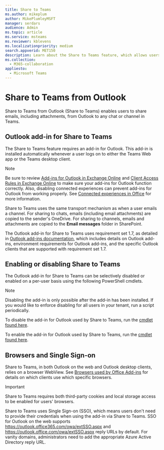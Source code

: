 ```yaml
---
title: Share to Teams
ms.author: mikeplum
author: MikePlumleyMSFT
manager: serdars
audience: Admin
ms.topic: article
ms.service: msteams
ms.reviewer: kblevens
ms.localizationpriority: medium
search.appverid: MET150
description: Learn about the Share to Teams feature, which allows users to share emails and email attachments from Outlook to any chat or channel in Teams.  
ms.collection: 
  - M365-collaboration
appliesto: 
  - Microsoft Teams
---
```


# Share to Teams from Outlook

Share to Teams from Outlook (Share to Teams) enables users to share emails, including attachments, from Outlook to any chat or channel in Teams.

## Outlook add-in for Share to Teams 

The Share to Teams feature requires an add-in for Outlook. This add-in is installed automatically whenever a user logs on to either the Teams Web app or the Teams desktop client.

> [!NOTE]
> Be sure to review [Add-ins for Outlook in Exchange Online](/exchange/clients-and-mobile-in-exchange-online/add-ins-for-outlook/add-ins-for-outlook) and [Client Access Rules in Exchange Online](/exchange/clients-and-mobile-in-exchange-online/client-access-rules/client-access-rules) to make sure your add-ins for Outlook function correctly. Also, disabling connected experiences can prevent add-ins for Outlook from working properly. See [Connected experiences in Office](https://support.microsoft.com/topic/connected-experiences-in-office-8d2c04f7-6428-4e6e-ac58-5828d4da5b7c) for more information.  

Share to Teams uses the same transport mechanism as when a user emails a channel. For sharing to chats, emails (including email attachments) are copied to the sender's OneDrive. For sharing to channels, emails and attachments are copied to the **Email messages** folder in SharePoint.

The Outlook add-in for Share to Teams uses requirement set 1.7, as detailed in [Outlook add-ins documentation](/exchange/clients-and-mobile-in-exchange-online/add-ins-for-outlook/add-ins-for-outlook), which includes details on Outlook add-ins, environment requirements for Outlook add-ins, and the specific Outlook clients that are supported with requirement set 1.7.

## Enabling or disabling Share to Teams

The Outlook add-in for Share to Teams can be selectively disabled or enabled on a per-user basis using the following PowerShell cmdlets.

> [!NOTE]
> Disabling the add-in is only possible after the add-in has been installed. If you would like to enforce disabling for all users in your tenant, run a script periodically.

To disable the add-in for Outlook used by Share to Teams, run the [cmdlet found here](/powershell/module/exchange/disable-app).

To enable the add-in for Outlook used by Share to Teams, run the [cmdlet found here](/powershell/module/exchange/enable-app).

## Browsers and Single Sign-on

Share to Teams, in both Outlook on the web and Outlook desktop clients, relies on a browser WebView. See [Browsers used by Office Add-ins](/office/dev/add-ins/concepts/browsers-used-by-office-web-add-ins) for details on which clients use which specific browsers. 

> [!IMPORTANT]
> Share to Teams requires both third-party cookies and local storage access to be enabled for users' browsers.

Share to Teams uses Single Sign-on (SSO), which means users don't need to provide their credentials when using the add-in via Share to Teams. SSO for Outlook on the web supports <https://outlook.office365.com/owa/extSSO.aspx> and <https://outlook.office.com/owa/extSSO.aspx> reply URLs by default. For vanity domains, administrators need to add the appropriate Azure Active Directory reply URL.
